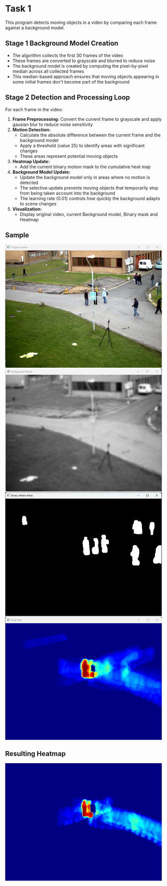 # Task 1
This program detects moving objects in a video by comparing each frame against a
background model.

## Stage 1 Background Model Creation
- The algorithm collects the first 30 frames of the video
- These frames are converted to grayscale and blurred to reduce noise
- The background model is created by computing the pixel-by-pixel median across
all collected frames
- This median-based approach ensures that moving objects appearing in
some initial frames don't become part of the background

## Stage 2 Detection and Processing Loop

For each frame in the video:
1. **Frame Preprocessing:** Convert the current frame to grayscale and apply
gausian blur to reduce noise sensitivity
2. **Motion Detection:**
   - Calculate the absolute difference between the current frame and the background model
   - Apply a threshold (value 25) to identify areas with significant changes
   - These areas represent potential moving objects
3. **Heatmap Update:**
   - Add the current binary motion mask to the cumulative heat map
4. **Background Model Update:**
   - Update the background model only in areas where no motion is detected
   - The selective update prevents moving objects that temporarily stop from
   being taken account into the background
   - The learning rate (0.01) controls how quickly the background adapts to scene changes
5. **Visualization:**
   - Display original video, current Background model, Binary mask and Heatmap

## Sample

![original.png](img/task1/original.png)
![backgroundmodel.png](img/task1/backgroundmodel.png)
![binary.png](img/task1/binary.png)
![heatmap.png](img/task1/heatmap.png)

## Resulting Heatmap
![vtest_custom_heatmap.png](output/vtest_custom_heatmap.png)